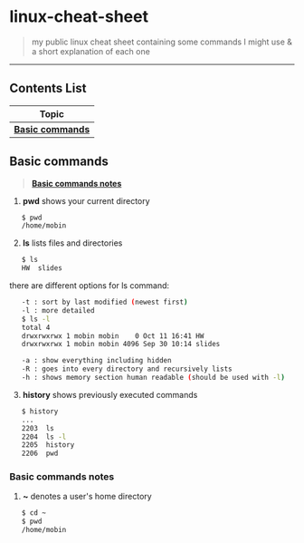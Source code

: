 # linux-cheat-sheet
> my public linux cheat sheet containing some commands I might use & a short explanation of each one

---

## Contents List

| Topic                                                                   |
| ----------------------------------------------------------------------- |
| [**Basic commands**](#basic-commands)                                   |

## Basic commands
> [**Basic commands notes**](#basic_commands_notes)

1. **pwd** shows your current directory

```bash
   $ pwd
   /home/mobin
   ```

2. **ls** lists files and directories

```bash
   $ ls
   HW  slides
   ```

there are different options for ls command:

```bash
   -t : sort by last modified (newest first)
   -l : more detailed
   $ ls -l
   total 4
   drwxrwxrwx 1 mobin mobin    0 Oct 11 16:41 HW
   drwxrwxrwx 1 mobin mobin 4096 Sep 30 10:14 slides

   -a : show everything including hidden
   -R : goes into every directory and recursively lists
   -h : shows memory section human readable (should be used with -l)
```

3. **history** shows previously executed commands

```bash
   $ history
   ...
   2203  ls
   2204  ls -l
   2205  history
   2206  pwd
```

### Basic commands notes

1. **~** denotes a user's home directory

```bash
   $ cd ~
   $ pwd
   /home/mobin
   ```